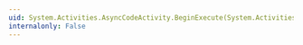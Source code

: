 ```yaml
---
uid: System.Activities.AsyncCodeActivity.BeginExecute(System.Activities.AsyncCodeActivityContext,System.AsyncCallback,System.Object)
internalonly: False
---
```

